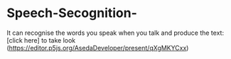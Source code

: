 # Speech-Secognition-
It can recognise the words you speak when you talk and produce the text:[click here] to take look (https://editor.p5js.org/AsedaDeveloper/present/qXgMKYCxx)

